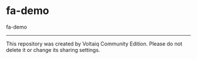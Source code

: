 # fa-demo

fa-demo

---

This repository was created by Voltaiq Community Edition. Please do not delete it or change its
sharing settings.
